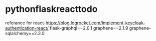 ﻿# pythonflaskreacttodo
referance for react-https://blog.logrocket.com/implement-keycloak-authentication-react/
flask-graphql==2.0.1
graphene==2.1.9
graphene-sqlalchemy==2.3.0
